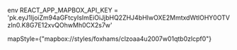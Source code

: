 env
REACT_APP_MAPBOX_API_KEY = 'pk.eyJ1IjoiZm94aGFtcyIsImEiOiJjbHQ2ZHJ4bHIwOXE2MmtxdWtlOHY0OTVzIn0.K8G7E12xvQOhwMh0CX2s7w'

mapStyle={"mapbox://styles/foxhams/clzoaa4u2007w01qtb0zlcpf0"}
